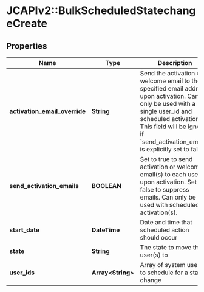 # JCAPIv2::BulkScheduledStatechangeCreate

## Properties
Name | Type | Description | Notes
------------ | ------------- | ------------- | -------------
**activation_email_override** | **String** | Send the activation or welcome email to the specified email address upon activation. Can only be used with a single user_id and scheduled activation. This field will be ignored if &#x60;send_activation_emails&#x60; is explicitly set to false. | [optional] 
**send_activation_emails** | **BOOLEAN** | Set to true to send activation or welcome email(s) to each user_id upon activation. Set to false to suppress emails. Can only be used with scheduled activation(s). | [optional] 
**start_date** | **DateTime** | Date and time that scheduled action should occur | 
**state** | **String** | The state to move the user(s) to | 
**user_ids** | **Array&lt;String&gt;** | Array of system user ids to schedule for a state change | 

